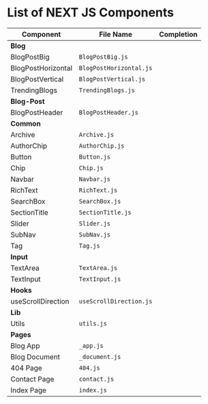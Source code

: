 # List of NEXT JS Components

| **Component**            | **File Name**        | **Completion** |
|--------------------------|----------------------|----------------|
| **Blog**                 |                      |                |
| BlogPostBig              | `BlogPostBig.js`     |                |
| BlogPostHorizontal       | `BlogPostHorizontal.js`|              |
| BlogPostVertical         | `BlogPostVertical.js` |               |
| TrendingBlogs            | `TrendingBlogs.js`    |               |
| **Blog-Post**            |                      |                |
| BlogPostHeader           | `BlogPostHeader.js`   |               |
| **Common**               |                      |                |
| Archive                  | `Archive.js`          |               |
| AuthorChip               | `AuthorChip.js`       |               |
| Button                   | `Button.js`           |               |
| Chip                     | `Chip.js`             |               |
| Navbar                   | `Navbar.js`           |               |
| RichText                 | `RichText.js`         |               |
| SearchBox                | `SearchBox.js`        |               |
| SectionTitle             | `SectionTitle.js`     |               |
| Slider                   | `Slider.js`           |               |
| SubNav                   | `SubNav.js`           |               |
| Tag                      | `Tag.js`              |               |
| **Input**                |                      |                |
| TextArea                 | `TextArea.js`         |               |
| TextInput                | `TextInput.js`        |               |
| **Hooks**                |                      |                |
| useScrollDirection       | `useScrollDirection.js`|              |
| **Lib**                  |                      |                |
| Utils                    | `utils.js`            |               |
| **Pages**                |                      |                |
| Blog App                 | `_app.js`             |               |
| Blog Document            | `_document.js`        |               |
| 404 Page                 | `404.js`              |               |
| Contact Page             | `contact.js`          |               |
| Index Page               | `index.js`            |               |
